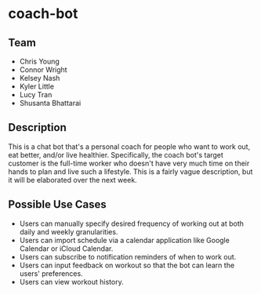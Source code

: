 # coach-bot

## Team
- Chris Young
- Connor Wright
- Kelsey Nash
- Kyler Little
- Lucy Tran
- Shusanta Bhattarai

## Description
This is a chat bot that's a personal coach for people who want to work out, 
eat better, and/or live healthier. Specifically, the coach bot's target customer
is the full-time worker who doesn't have very much time on their hands to plan
and live such a lifestyle. This is a fairly vague description, but it will be 
elaborated over the next week.

## Possible Use Cases
- Users can manually specify desired frequency of working out at both daily and weekly granularities.
- Users can import schedule via a calendar application like Google Calendar or iCloud Calendar.
- Users can subscribe to notification reminders of when to work out.
- Users can input feedback on workout so that the bot can learn the users' preferences.
- Users can view workout history.